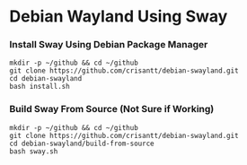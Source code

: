 # Debian Wayland Using Sway

### Install Sway Using Debian Package Manager
```
mkdir -p ~/github && cd ~/github
git clone https://github.com/crisantt/debian-swayland.git
cd debian-swayland
bash install.sh
```
### Build Sway From Source (Not Sure if Working)
```
mkdir -p ~/github && cd ~/github
git clone https://github.com/crisantt/debian-swayland.git
cd debian-swayland/build-from-source
bash sway.sh
```
